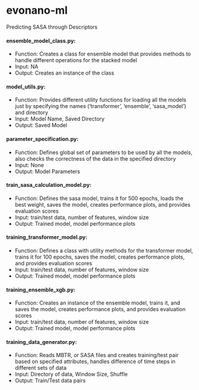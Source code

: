 # evonano-ml
Predicting SASA through Descriptors

#### ensemble_model_class.py: 

- Function: Creates a class for ensemble model that provides methods to handle different operations for the stacked model  
- Input: NA 
- Output: Creates an instance of the class 

#### model_utils.py: 
- Function: Provides different utility functions for loading all the models just by specifying the names (‘transformer’, ‘ensemble’, ‘sasa_model’) and directory 
- Input: Model Name, Saved Directory 
- Output: Saved Model 

#### parameter_specification.py: 
- Function: Defines global set of parameters to be used by all the models, also checks the correctness of the data in the specified directory 
- Input: None 
- Output: Model Parameters 

#### train_sasa_calculation_model.py: 
- Function: Defines the sasa model, trains it for 500 epochs, loads the best weight, saves the model, creates performance plots, and provides evaluation scores 
- Input: train/test data, number of features, window size 
- Output: Trained model, model performance plots 

#### training_transformer_model.py: 
- Function: Defines a class with utility methods for the transformer model, trains it for 100 epochs, saves the model, creates performance plots, and provides evaluation scores 
- Input: train/test data, number of features, window size 
- Output: Trained model, model performance plots 

#### training_ensemble_xgb.py: 

- Function: Creates an instance of the ensemble model, trains it, and saves the model, creates performance plots, and provides evaluation scores 
- Input: train/test data, number of features, window size 
- Output: Trained model, model performance plots 

#### training_data_generator.py: 
- Function: Reads MBTR, or SASA files and creates training/test pair based on specified attributes, handles difference of time steps in different sets of data 
- Input: Directory of data, Window Size, Shuffle 
- Output: Train/Test data pairs 
